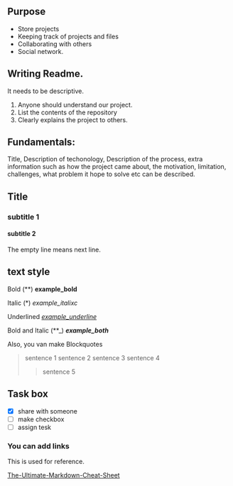 
## Purpose 

* Store projects
* Keeping track of projects and files 
* Collaborating with others 
* Social network.


## Writing Readme. 
It needs to be descriptive. 
1. Anyone should understand our project.
2. List the contents of the repository
3. Clearly explains the project to others. 

 
## Fundamentals:
Title, 
Description of techonology,
Description of the process, 
extra information such as how the project came about, the motivation, limitation, challenges, what problem it hope to solve etc can be described. 



## Title 
### subtitle 1
#### subtitle 2 
The empty line means next line. 

## text style 
Bold (**) 
**example_bold**

Italic (*)
*example_italixc*

Underlined
<ins>_example_underline_</ins>

Bold and Italic (**_)
**_example_both_**

Also, you van make Blockquotes

> sentence 1
> sentence 2
> sentence 3
> sentence 4
>> sentence 5
>>

## Task box 
- [x] share with someone
- [ ] make checkbox 
- [ ] assign tesk 

### You can add links 
This is used for reference. 

[The-Ultimate-Markdown-Cheat-Sheet](https://github.com/lifeparticle/Markdown-Cheatsheet)
